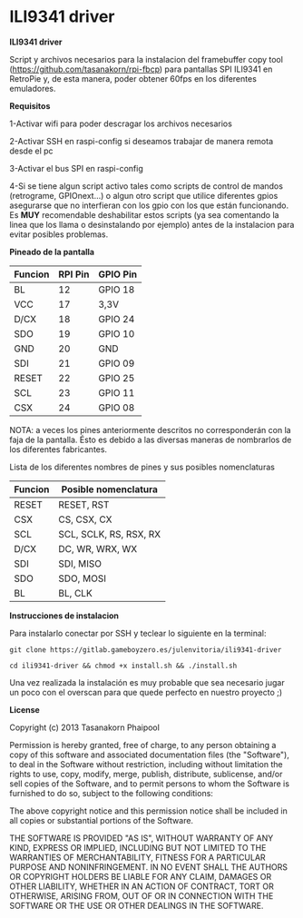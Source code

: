 # ILI9341 driver

**ILI9341 driver**

Script y archivos necesarios para la instalacion del framebuffer copy tool (https://github.com/tasanakorn/rpi-fbcp) para pantallas SPI ILI9341 en RetroPie y, de esta manera, poder obtener 60fps en los diferentes emuladores.


**Requisitos**

1-Activar wifi para poder descragar los archivos necesarios

2-Activar SSH en raspi-config si deseamos trabajar de manera remota desde el pc

3-Activar el bus SPI en raspi-config

4-Si se tiene algun script activo tales como scripts de control de mandos (retrograme, GPIOnext...) o algun otro script que utilice diferentes gpios asegurarse que no interfieran con los gpio con los que están funcionando. Es **MUY** recomendable deshabilitar estos scripts (ya sea comentando la linea que los llama o desinstalando por ejemplo) antes de la instalacion para evitar posibles problemas.


**Pineado de la pantalla**

| Funcion | RPI Pin |   GPIO Pin   |
| --------| ------- | ------------ |
| BL      | 12      | GPIO 18      |
| VCC     | 17      | 3,3V         |
| D/CX    | 18      | GPIO 24      |
| SDO     | 19      | GPIO 10      |
| GND     | 20      | GND          |
| SDI     | 21      | GPIO 09      |
| RESET   | 22      | GPIO 25      |
| SCL     | 23      | GPIO 11      |
| CSX     | 24      | GPIO 08      |

NOTA: a veces los pines anteriormente descritos no corresponderán con la faja de la pantalla. Ésto es debido a las diversas maneras de nombrarlos de los diferentes fabricantes.


Lista de los diferentes nombres de pines y sus posibles nomenclaturas

| Funcion |  Posible nomenclatura  |
| ------- | ---------------------- |
| RESET   | RESET, RST             |
| CSX     | CS, CSX, CX            |
| SCL     | SCL, SCLK, RS, RSX, RX |
| D/CX    | DC, WR, WRX, WX        |
| SDI     | SDI, MISO              |
| SDO     | SDO, MOSI              |
| BL      | BL, CLK                |

**Instrucciones de instalacion**

Para instalarlo conectar por SSH y teclear lo siguiente en la terminal:

`git clone https://gitlab.gameboyzero.es/julenvitoria/ili9341-driver`

`cd ili9341-driver && chmod +x install.sh && ./install.sh`

Una vez realizada la instalación es muy probable que sea necesario jugar un poco con el overscan para que quede perfecto en nuestro proyecto ;)

**License**

Copyright (c) 2013 Tasanakorn Phaipool

Permission is hereby granted, free of charge, to any person obtaining a copy of this software and associated documentation files (the "Software"), to deal in the Software without restriction, including without limitation the rights to use, copy, modify, merge, publish, distribute, sublicense, and/or sell copies of the Software, and to permit persons to whom the Software is furnished to do so, subject to the following conditions:

The above copyright notice and this permission notice shall be included in all copies or substantial portions of the Software.

THE SOFTWARE IS PROVIDED "AS IS", WITHOUT WARRANTY OF ANY KIND, EXPRESS OR IMPLIED, INCLUDING BUT NOT LIMITED TO THE WARRANTIES OF MERCHANTABILITY, FITNESS FOR A PARTICULAR PURPOSE AND NONINFRINGEMENT. IN NO EVENT SHALL THE AUTHORS OR COPYRIGHT HOLDERS BE LIABLE FOR ANY CLAIM, DAMAGES OR OTHER LIABILITY, WHETHER IN AN ACTION OF CONTRACT, TORT OR OTHERWISE, ARISING FROM, OUT OF OR IN CONNECTION WITH THE SOFTWARE OR THE USE OR OTHER DEALINGS IN THE SOFTWARE.
